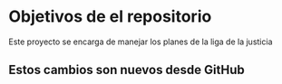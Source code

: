 # Objetivos de el repositorio

Este proyecto se encarga de manejar los planes de la liga de la justicia


## Estos cambios son nuevos desde GitHub
